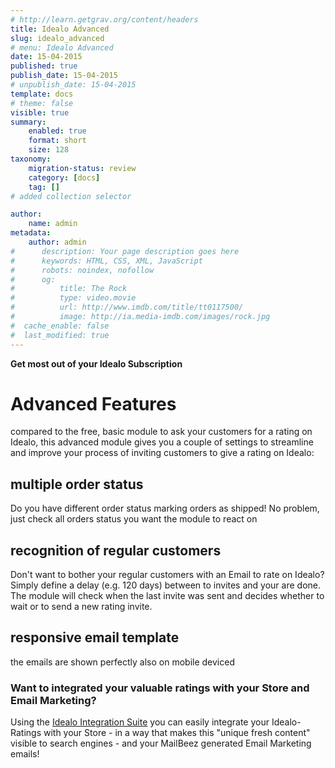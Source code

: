 ```yaml
---
# http://learn.getgrav.org/content/headers
title: Idealo Advanced
slug: idealo_advanced
# menu: Idealo Advanced
date: 15-04-2015
published: true
publish_date: 15-04-2015
# unpublish_date: 15-04-2015
template: docs
# theme: false
visible: true
summary:
    enabled: true
    format: short
    size: 128
taxonomy:
    migration-status: review
    category: [docs]
    tag: []
# added collection selector

author:
    name: admin
metadata:
    author: admin
#      description: Your page description goes here
#      keywords: HTML, CSS, XML, JavaScript
#      robots: noindex, nofollow
#      og:
#          title: The Rock
#          type: video.movie
#          url: http://www.imdb.com/title/tt0117500/
#          image: http://ia.media-imdb.com/images/rock.jpg
#  cache_enable: false
#  last_modified: true
---
```


**Get most out of your Idealo Subscription**

# Advanced Features

compared to the free, basic module to ask your customers for a rating on Idealo, this advanced module gives you a couple of settings to streamline and improve your process of inviting customers to give a rating on Idealo:

## multiple order status

Do you have different order status marking orders as shipped! No problem, just check all orders status you want the module to react on

## recognition of regular customers

Don't want to bother your regular customers with an Email to rate on Idealo? Simply define a delay (e.g. 120 days) between to invites and your are done. The module will check when the last invite was sent and decides whether to wait or to send a new rating invite.

## responsive email template

the emails are shown perfectly also on mobile deviced

### Want to integrated your valuable ratings with your Store and Email Marketing?

Using the [Idealo Integration Suite](http://www.mailbeez.com/documentation/configbeez/config_idealo_rss_importer/) you can easily integrate your Idealo-Ratings with your Store - in a way that makes this "unique fresh content" visible to search engines - and your MailBeez generated Email Marketing emails!
